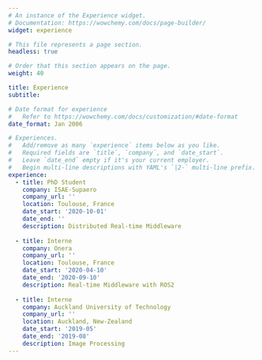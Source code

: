 ```yaml
---
# An instance of the Experience widget.
# Documentation: https://wowchemy.com/docs/page-builder/
widget: experience

# This file represents a page section.
headless: true

# Order that this section appears on the page.
weight: 40

title: Experience
subtitle:

# Date format for experience
#   Refer to https://wowchemy.com/docs/customization/#date-format
date_format: Jan 2006

# Experiences.
#   Add/remove as many `experience` items below as you like.
#   Required fields are `title`, `company`, and `date_start`.
#   Leave `date_end` empty if it's your current employer.
#   Begin multi-line descriptions with YAML's `|2-` multi-line prefix.
experience:
  - title: PhD Student
    company: ISAE-Supaero
    company_url: ''
    location: Toulouse, France
    date_start: '2020-10-01'
    date_end: ''
    description: Distributed Real-time Middleware
        
  - title: Interne
    company: Onera
    company_url: ''
    location: Toulouse, France
    date_start: '2020-04-10'
    date_end: '2020-09-10'
    description: Real-time Middleware with ROS2
    
  - title: Interne
    company: Auckland University of Technology
    company_url: ''
    location: Auckland, New-Zealand
    date_start: '2019-05'
    date_end: '2019-08'
    description: Image Processing
---
```

